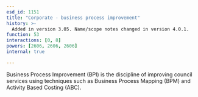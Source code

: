 ```yaml
---
esd_id: 1151
title: "Corporate - business process improvement"
history: >-
  Added in version 3.05. Name/scope notes changed in version 4.0.1.
function: 53
interactions: [0, 8]
powers: [2606, 2606, 2606]
internal: true

---
```


Business Process Improvement (BPI) is the discipline of improving council services using techniques such as Business Process Mapping (BPM) and Activity Based Costing (ABC).

